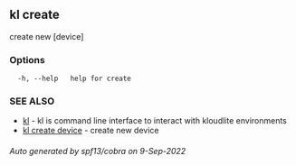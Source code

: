 ## kl create

create new [device]

### Options

```
  -h, --help   help for create
```

### SEE ALSO

* [kl](kl.md)	 - kl is command line interface to interact with kloudlite environments
* [kl create device](kl_create_device.md)	 - create new device

###### Auto generated by spf13/cobra on 9-Sep-2022
